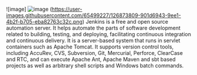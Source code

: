 ![image] ![image](https://user-images.githubusercontent.com/65499227/156585136-9e43aa3f-7ce8-4ccf-8f60-29c59d4b6247.png)
(https://user-images.githubusercontent.com/65499227/126873809-901d6943-9ee1-4b2f-b705-eba82763c32c.png)
Jenkins is a free and open source automation server. It helps automate the parts of software development related to building, testing, and deploying, facilitating continuous integration and continuous delivery. It is a server-based system that runs in servlet containers such as Apache Tomcat. It supports version control tools, including AccuRev, CVS, Subversion, Git, Mercurial, Perforce, ClearCase and RTC, and can execute Apache Ant, Apache Maven and sbt based projects as well as arbitrary shell scripts and Windows batch commands.
